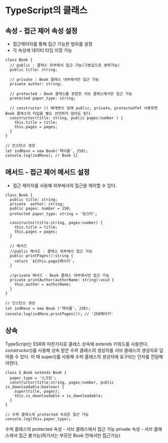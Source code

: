 # TypeScript의 클래스

## 속성 - 접근 제어 속성 설정

- 접근제어자를 통해 접근 가능한 범위를 설정
- 각 속성에 데이터 타입 지정 가능

```
class Book {
  // public : 클래스 외부에서 접근 가능(기본값으로 생략가능)
  public title: string;

  // private : Book 클래스 내부에서만 접근 가능
  private author: string;

  // protected : Book 클래스를 포함한 서브 클래스에서만 접근 가능
  protected paper_type: string;

  // constructor () 매개변수 앞에 public, private, protectedfmf 사용하면 Book 클래스의 타입을 별도 선언하지 않아도 된다.
  constructor(title: string, public pages:number ) {
    this.title = title;
    this.pages = pages;
  }
}

// 인스턴스 생성
let indRevo = new Book('책이름', 250);
console.log(indRevo); // Book {}
```

## 메서드 - 접근 제어 메서드 설정

- 접근 제어자를 사용해 외부에서의 접근을 제어할 수 있다.

```
class Book {
  public title: string;
  private  author: string;
  public pages: number = 150;
  protected paper_type: string = '밍크지';

  constructor(title:string, pages:number) {
    this.title = title;
    this.pages = pages;
  }

  // 메서드
  //public 메서드 - 클래스 외부에서 접근 가능
  public printPages():string {
    return `${this.page}페이지`;
  }

  //private 메서드 - Book 클래스 내부에서만 접근 가능
  private printAuthor(authorName: string):void {
    this.author = authorName;
  }
}

// 인스턴스 생성
let indRevo = new Book ('책이름', 250);
console.log(indRevo.printPages()); // '250페이지'
```

## 상속

TypeScript는 ES6와 마찬가지로 클래스 상속에 extends 키워드를 사용한다.
constructor()를 사용해 상속 받은 수퍼 클래스의 생성자를 서브 클래스의 생성자로 덮어쓸 수 있다. 이 때 super()를 사용해 수퍼 클래스의 생성자에 요구되는 인자를 전달해야한다.

```
class E_Book extends Book {
  paper_type = '스크린';
  constructor(title:string, pages:number, public is_downloadable:boolean) {
    super(title, pages);
    this.is_downloadable = is_downloadable;
  }
}

// 수퍼 클래스의 protected 속성은 접근 가능
console.log(this.paper_type);
```

수퍼 클래스의 protected 속성 - 서브 클래스에서 접근 가능
private 속성 - 서브 클래스에서 접근 불가능(여기서는 부모인 Book 안에서만 접근가능)
